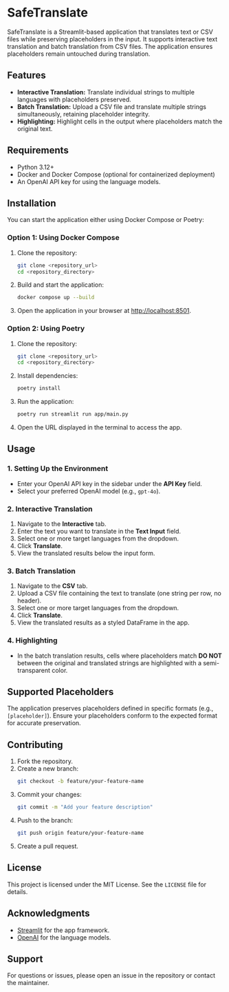# SafeTranslate

SafeTranslate is a Streamlit-based application that translates text or CSV files while preserving placeholders in the input. It supports interactive text translation and batch translation from CSV files. The application ensures placeholders remain untouched during translation.

## Features
- **Interactive Translation:** Translate individual strings to multiple languages with placeholders preserved.
- **Batch Translation:** Upload a CSV file and translate multiple strings simultaneously, retaining placeholder integrity.
- **Highlighting:** Highlight cells in the output where placeholders match the original text.

## Requirements
- Python 3.12+
- Docker and Docker Compose (optional for containerized deployment)
- An OpenAI API key for using the language models.

## Installation

You can start the application either using Docker Compose or Poetry:

### Option 1: Using Docker Compose
1. Clone the repository:
   ```bash
   git clone <repository_url>
   cd <repository_directory>
   ```
2. Build and start the application:
   ```bash
   docker compose up --build
   ```
3. Open the application in your browser at [http://localhost:8501](http://localhost:8501).

### Option 2: Using Poetry
1. Clone the repository:
   ```bash
   git clone <repository_url>
   cd <repository_directory>
   ```
2. Install dependencies:
   ```bash
   poetry install
   ```
3. Run the application:
   ```bash
   poetry run streamlit run app/main.py
   ```
4. Open the URL displayed in the terminal to access the app.

## Usage

### 1. Setting Up the Environment
- Enter your OpenAI API key in the sidebar under the **API Key** field.
- Select your preferred OpenAI model (e.g., `gpt-4o`).

### 2. Interactive Translation
1. Navigate to the **Interactive** tab.
2. Enter the text you want to translate in the **Text Input** field.
3. Select one or more target languages from the dropdown.
4. Click **Translate**.
5. View the translated results below the input form.

### 3. Batch Translation
1. Navigate to the **CSV** tab.
2. Upload a CSV file containing the text to translate (one string per row, no header).
3. Select one or more target languages from the dropdown.
4. Click **Translate**.
5. View the translated results as a styled DataFrame in the app.

### 4. Highlighting
- In the batch translation results, cells where placeholders match **DO NOT** between the original and translated strings are highlighted with a semi-transparent color.

## Supported Placeholders
The application preserves placeholders defined in specific formats (e.g., `[placeholder]`). Ensure your placeholders conform to the expected format for accurate preservation.

## Contributing
1. Fork the repository.
2. Create a new branch:
   ```bash
   git checkout -b feature/your-feature-name
   ```
3. Commit your changes:
   ```bash
   git commit -m "Add your feature description"
   ```
4. Push to the branch:
   ```bash
   git push origin feature/your-feature-name
   ```
5. Create a pull request.

## License
This project is licensed under the MIT License. See the `LICENSE` file for details.

## Acknowledgments
- [Streamlit](https://streamlit.io/) for the app framework.
- [OpenAI](https://openai.com/) for the language models.

## Support
For questions or issues, please open an issue in the repository or contact the maintainer.


